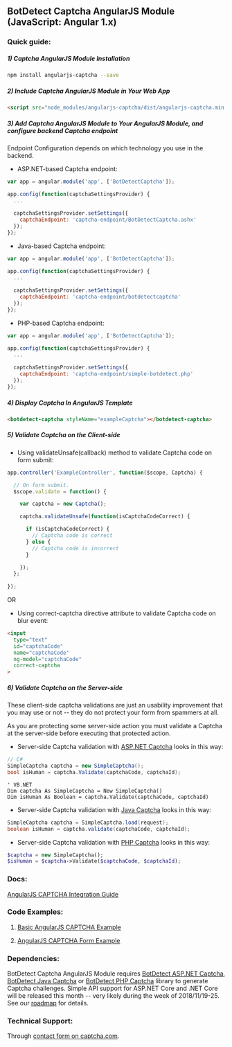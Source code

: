 ## BotDetect Captcha AngularJS Module (JavaScript: Angular 1.x)

### Quick guide:

##### 1) Captcha AngularJS Module Installation
```sh
npm install angularjs-captcha --save
```
##### 2) Include Captcha AngularJS Module in Your Web App
```html
<script src="node_modules/angularjs-captcha/dist/angularjs-captcha.min.js"></script>
```
##### 3) Add Captcha AngularJS Module to Your AngularJS Module, and configure backend Captcha endpoint
Endpoint Configuration depends on which technology you use in the backend.

- ASP.NET-based Captcha endpoint:
```javascript
var app = angular.module('app', ['BotDetectCaptcha']);

app.config(function(captchaSettingsProvider) {
  ...
  
  captchaSettingsProvider.setSettings({
    captchaEndpoint: 'captcha-endpoint/BotDetectCaptcha.ashx'
  });
});
```

- Java-based Captcha endpoint:
```javascript
var app = angular.module('app', ['BotDetectCaptcha']);

app.config(function(captchaSettingsProvider) {
  ...
  
  captchaSettingsProvider.setSettings({
    captchaEndpoint: 'captcha-endpoint/botdetectcaptcha'
  });
});
```

- PHP-based Captcha endpoint:
```javascript
var app = angular.module('app', ['BotDetectCaptcha']);

app.config(function(captchaSettingsProvider) {
  ...
  
  captchaSettingsProvider.setSettings({
    captchaEndpoint: 'captcha-endpoint/simple-botdetect.php'
  });
});
```

##### 4) Display Captcha In AngularJS Template
```html
<botdetect-captcha styleName="exampleCaptcha"></botdetect-captcha>
```

##### 5) Validate Captcha on the Client-side
- Using validateUnsafe(callback) method to validate Captcha code on form submit:
```javascript
app.controller('ExampleController', function($scope, Captcha) {

  // On form submit.
  $scope.validate = function() {

    var captcha = new Captcha();

    captcha.validateUnsafe(function(isCaptchaCodeCorrect) {

      if (isCaptchaCodeCorrect) {
        // Captcha code is correct
      } else {
        // Captcha code is incorrect
      }

    });
  };
   
});
```

OR

- Using correct-captcha directive attribute to validate Captcha code on blur event:
```html
<input 
  type="text" 
  id="captchaCode"
  name="captchaCode"
  ng-model="captchaCode" 
  correct-captcha
>
```
##### 6) Validate Captcha on the Server-side
These client-side captcha validations are just an usability improvement that you may use or not -- they do not protect your form from spammers at all.

As you are protecting some server-side action you must validate a Captcha at the server-side before executing that protected action.

- Server-side Captcha validation with [ASP.NET Captcha](https://captcha.com/asp.net-captcha.html#simple-api) looks in this way:
```csharp
// C#
SimpleCaptcha captcha = new SimpleCaptcha();
bool isHuman = captcha.Validate(captchaCode, captchaId);
```
```vbnet
' VB.NET
Dim captcha As SimpleCaptcha = New SimpleCaptcha()
Dim isHuman As Boolean = captcha.Validate(captchaCode, captchaId)
```

- Server-side Captcha validation with [Java Captcha](https://captcha.com/java-captcha.html#simple-api) looks in this way:
```java
SimpleCaptcha captcha = SimpleCaptcha.load(request);
boolean isHuman = captcha.validate(captchaCode, captchaId);
```

- Server-side Captcha validation with [PHP Captcha](https://captcha.com/php-captcha.html#simple-api) looks in this way:
```php
$captcha = new SimpleCaptcha();
$isHuman = $captcha->Validate($captchaCode, $captchaId);
```

### Docs:
 
[AngularJS CAPTCHA Integration Guide](https://captcha.com/angular-captcha.html#angularjs:1x)

### Code Examples: 
1. [Basic AngularJS CAPTCHA Example](https://captcha.com/doc/angular/examples/angular-basic-captcha-example.html)

2. [AngularJS CAPTCHA Form Example](https://captcha.com/doc/angular/examples/angular-form-captcha-example.html)


### Dependencies:
BotDetect Captcha AngularJS Module requires [BotDetect ASP.NET Captcha](https://captcha.com/asp.net-captcha.html#simple-api), [BotDetect Java Captcha](https://captcha.com/java-captcha.html#simple-api) or [BotDetect PHP Captcha](https://captcha.com/php-captcha.html#simple-api) library to generate Captcha challenges. Simple API support for ASP.NET Core and .NET Core will be released this month -- very likely during the week of 2018/11/19-25. See our [roadmap](https://captcha.com/captcha-roadmap-and-release-notes.html#aspnet-release-notes) for details.


### Technical Support:

Through [contact form on captcha.com](https://captcha.com/contact.html).
